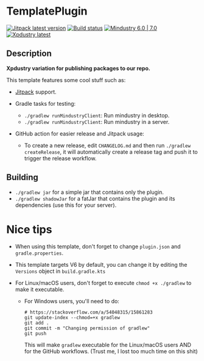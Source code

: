 # TemplatePlugin

[![Jitpack latest version](https://jitpack.io/v/fr.xpdustry/TemplatePlugin.svg)](https://jitpack.io/#fr.xpdustry/TemplatePlugin)
[![Build status](https://github.com/Xpdustry/TemplatePlugin/actions/workflows/commit.yml/badge.svg?branch=master&event=push)](https://github.com/Xpdustry/TemplatePlugin/actions/workflows/commit.yml)
[![Mindustry 6.0 | 7.0 ](https://img.shields.io/badge/Mindustry-6.0%20%7C%207.0-ffd37f)](https://github.com/Anuken/Mindustry/releases)
[![Xpdustry latest](https://repo.xpdustry.fr/api/badge/latest/snapshots/fr/xpdustry/template-plugin?color=00FFFF&name=TemplatePlugin&prefix=v)](https://github.com/Xpdustry/TemplatePlugin/releases)

## Description

**Xpdustry variation for publishing packages to our repo.**

This template features some cool stuff such as:

- [Jitpack](https://jitpack.io/) support.

- Gradle tasks for testing:
    - `./gradlew runMindustryClient`: Run mindustry in desktop.
    - `./gradlew runMindustryClient`: Run mindustry in a server.

- GitHub action for easier release and Jitpack usage:
    - To create a new release, edit `CHANGELOG.md` and then run `./gradlew createRelease`, it will automatically create a release tag and push it to trigger the release workflow.

## Building

- `./gradlew jar` for a simple jar that contains only the plugin.
- `./gradlew shadowJar` for a fatJar that contains the plugin and its dependencies (use this for your server).

# Nice tips

- When using this template, don't forget to change `plugin.json` and `gradle.properties`.

- This template targets V6 by default, you can change it by editing the `Versions` object in `build.gradle.kts`

- For Linux/macOS users, don't forget to execute `chmod +x ./gradlew` to make it executable.
    - For Windows users, you'll need to do:
      ```batch
      # https://stackoverflow.com/a/54048315/15861283
      git update-index --chmod=+x gradlew
      git add .
      git commit -m "Changing permission of gradlew"
      git push
      ```
      This will make `gradlew` executable for the Linux/macOS users AND for the GitHub workflows. (Trust me, I lost too much time on this shit)
